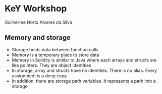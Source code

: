 # KeY Workshop
Guilherme Horta Alvares da Silva


## Memory and storage
- Storage holds data between function calls <!-- .element: class="fragment fade-in-then-semi-out" -->
- Memory is a temporary place to store data <!-- .element: class="fragment  fade-in-then-semi-out" -->
- Memory in Solidity is similar to Java where each arrays and structs are like pointers. They are object identities <!-- .element: class="fragment fade-in-then-semi-out" -->
- In storage, array and structs have no identities. There is no alias. Every assignment is a deep copy <!-- .element: class="fragment fade-in-then-semi-out" -->
- In addition, there are storage path variables. It represents a path into a storage <!-- .element: class="fragment fade-in-then-semi-out" -->